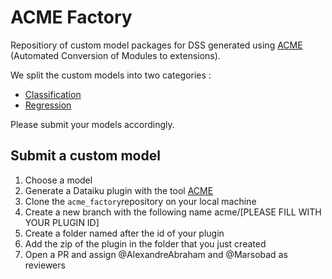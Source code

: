 # ACME Factory

Repositiory of custom model packages for DSS generated using [ACME](https://github.com/AlexandreAbraham/acme) (Automated Conversion of Modules to extensions).

We split the custom models into two categories : 
- [Classification](https://github.com/AlexandreAbraham/acme_factory/tree/main/Classification)
- [Regression](https://github.com/AlexandreAbraham/acme_factory/tree/main/Regression)

Please submit your models accordingly.

## Submit a custom model
1. Choose a model
2. Generate a Dataiku plugin with the tool [ACME](https://github.com/AlexandreAbraham/acme)
3. Clone the `acme_factory`repository on your local machine
4. Create a new branch with the following name acme/[PLEASE FILL WITH YOUR PLUGIN ID] 
5. Create a folder named after the id of your plugin
6. Add the zip of the plugin in the folder that you just created
7. Open a PR and assign @AlexandreAbraham and @Marsobad as reviewers
